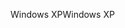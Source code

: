 <span data-ttu-id="db398-101">Windows XP</span><span class="sxs-lookup"><span data-stu-id="db398-101">Windows XP</span></span>